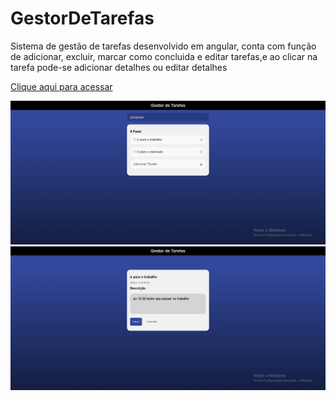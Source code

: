 # GestorDeTarefas

<p>Sistema de gestão de tarefas desenvolvido em angular, conta com função de adicionar, excluir, marcar como concluida e editar tarefas,e ao clicar na tarefa pode-se adicionar detalhes ou editar detalhes</p>

<a href="https://gestao-de-tarefas-rafael.web.app">Clique aqui para acessar</a>

<img src="public/assets/imagemGestorDeTarefas.png">

<img src="public/assets/imagemTaskDetails.png">